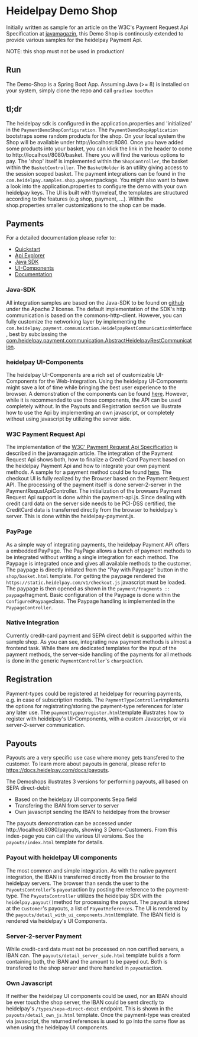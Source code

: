 # Heidelpay Demo Shop

Initially written as sample for an article on the W3C's Payment Request Api Specification at [javamagazin](https://jaxenter.de/ausgaben/java-magazin-9-19), this Demo Shop is continously extended to provide various samples for the heidelpay Payment Api.

NOTE: this shop must not be used in production!

## Run
The Demo-Shop is a Spring Boot App. Assuming Java (>= 8) is installed on your system, simply clone the repo and call `gradlew bootRun`

## tl;dr
The heidelpay sdk is configured in the application.properties and 'initialized' in the `PaymentDemoShopConfiguration`. The `PaymentDemoShopApplication` bootstraps some random products for the shop. On your local system the Shop will be available under http://localhost:8080. Once you have added some products into your basket, you can klick the link in the header to come to http://localhost/8080/basket. There you will find the various options to pay.
The 'shop' itself is implemented within the `ShopController`, the basket within the `BasketController`. The `BasketHolder` is an utility giving access to the session scoped basket.
The payment integrations can be found in the `com.heidelpay.samples.shop.payment`package. You might also want to have a look into the application.properties to configure the demo with your own heidelpay keys.
The UI is built with thymeleaf, the templates are structured according to the features (e.g shop, payment, ...). Within the shop.properties smaller customizations to the shop can be made. 

## Payments

For a detailed documentation please refer to: 

* [Quickstart](https://docs.heidelpay.com/docs/quickstart)
* [Api Explorer](https://docs.heidelpay.com/reference)
* [Java SDK](https://docs.heidelpay.com/docs/java-sdk)
* [UI-Components](https://docs.heidelpay.com/docs/web-integration)
* [Documentation](https://docs.heidelpay.com/docs)

### Java-SDK
All integration samples are based on the Java-SDK to be found on [github](https://github.com/heidelpay/heidelpayJava) under the Apache 2 license. The default implementation of the SDK's http communication is based on the commons-http-client. However, you can fully customize the networking layer by implementing the `com.heidelpay.payment.communication.HeidelpayRestCommunication`interface, best by subclassing the [com.heidelpay.payment.communication.AbstractHeidelpayRestCommunication](https://github.com/heidelpay/heidelpayJava/blob/master/src/main/java/com/heidelpay/payment/communication/AbstractHeidelpayRestCommunication.java).

### heidelpay UI-Components
The heidelpay UI-Components are a rich set of customizable UI-Components for the Web-Integration. Using the heidelpay UI-Components might save a lot of time while bringing the best user experience to the browser. A demonstration of the components can be found [here](https://static.heidelpay.com/demo/).
However, while it is recommended to use those components, the API can be used completely without. In the Payouts and Registration section we illustrate how to use the Api by implementing an own javascript, or completely without using javascript by utilizing the server side. 

### W3C Payment Request Api

The implementation of the [W3C' Payment Request Api Specification](https://www.w3.org/TR/payment-request) is described in the javamagazin article. The integration of the Payment Request Api shows both, how to finalize a Credit-Card Payment based on the heidelpay Payment Api and how to integrate your own payment methods. A sample for a payment method could be found [here](https://github.com/heidelpay/sample-payment-request-api).
The checkout UI is fully realized by the Browser based on the Payment Request API. The processing of the payment itself is done server-2-server in the PaymentRequstApiController. The initialization of the browsers Payment Request Api support is done within the payment-api.js. Since dealing with credit card data on the server side needs to be PCI-DSS certified, the CreditCard data is transferred directly from the browser to heidelpay's server. This is done within the heidelpay-payment.js.

### PayPage
As a simple way of integrating payments, the heidelpay Payment APi offers a embedded PayPage. The PayPage allows a bunch of payment methods to be integrated without writing a single integration for each method. The Paypage is integrated once and gives all available methods to the customer.
The paypage is directly initiated from the "Pay with Paypage" button in the `shop/basket.html` template. For getting the paypage rendered the `https://static.heidelpay.com/v1/checkout.js` javascript must be loaded. The paypage is then opened as shown in the `payment/fragments :: paypage`fragment.
Basic configuration of the Paypage is done within the `ConfiguredPaypage`class. The Paypage handling is implemented in the `PaypageController`.


### Native Integration
Currently credit-card payment and SEPA direct debit is supported within the sample shop. As you can see, integrating new payment methods is almost a frontend task. While there are dedicated templates for the input of the payment methods, the server-side handling of the payments for all methods is done in the generic `PaymentController`'s `charge`action.

## Registration
Payment-types could be registered at heidelpay for recurring payments, e.g. in case of subscription models. The `PaymentTypeController`implements the options for registrating/storing the payment-type references for later any later use. The `paymenttyppe/register.html`template illustrates how to register with heidelpay's UI-Components, with a custom Javascript, or via server-2-server communication.

## Payouts
Payouts are a very specific use case where money gets transfered to the customer. 
To learn more about payouts in general, please refer to https://docs.heidelpay.com/docs/payouts.

The Demoshops illustrates 3 versions for performing payouts, all based on SEPA direct-debit:

* Based on the heidelpay UI components Sepa field
* Transfering the IBAN from server to server
* Own javascript sending the IBAN to heidelpay from the browser

The payouts demonstration can be accessed under http://localhost:8080/payouts, showing 3 Demo-Customers. From this index-page you can call the various UI versions. See the `payouts/index.html` template for details.

### Payout with heidelpay UI components
The most common and simple integration. As with the native payment integration, the IBAN is transferred directly from the browser to the heidelpay servers. The browser than sends the user to the `PayoutsController`'s `payout`action by posting the reference to the payment-type.
The `PayoutsController` utilizes the heidelpay SDK with the `heidelpay.payout()`method for processing the payout. The payout is stored at the `Customer`'s payouts, a list of `PayoutReferences`. 
The UI is rendered by the `payouts/detail_with_ui_components.html`template. The IBAN field is rendered via heidelpay's UI Components.

### Server-2-server Payment
While credit-card data must not be processed on non certified servers, a IBAN can. The `payouts/detail_server_side.html` template builds a form containing both, the IBAN and the amount to be payed out. Both is transfered to the shop server and there handled in `payout`action.

### Own Javascript
If neither the heidelpay UI components could be used, nor an IBAN should be ever touch the shop server, the IBAN could be sent directly to heidelpay's `/types/sepa-direct-debit` endpoint. This is shown in the `payouts/detail_own_js.html` template. Once the payment-type was created via javascript, the returned references is used to go into the same flow as when using the heidelpay UI components. 
